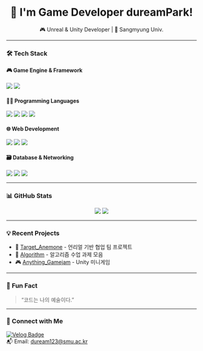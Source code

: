 <h1 align="center">👋 I'm Game Developer dureamPark!</h1>
<p align="center">
  🎮 Unreal & Unity Developer | 🏫 Sangmyung Univ.
</p>

---

### 🛠 Tech Stack

#### 🎮 Game Engine & Framework
<p>
  <img src="https://img.shields.io/badge/Unreal%20Engine-000000?style=for-the-badge&logo=unrealengine&logoColor=white"/>
  <img src="https://img.shields.io/badge/Unity-000000?style=for-the-badge&logo=unity&logoColor=white"/>
</p>

#### 👨‍💻 Programming Languages
<p>
  <img src="https://img.shields.io/badge/C-00599C?style=for-the-badge&logo=c&logoColor=white"/>
  <img src="https://img.shields.io/badge/C%23-00599C?style=for-the-badge&logo=c-sharp&logoColor=white"/>
  <img src="https://img.shields.io/badge/C++-00599C?style=for-the-badge&logo=c%2B%2B&logoColor=white"/>
  <img src="https://img.shields.io/badge/Python-3776AB?style=for-the-badge&logo=python&logoColor=white"/>
</p>

#### 🌐 Web Development
<p>
  <img src="https://img.shields.io/badge/HTML5-E34F26?style=for-the-badge&logo=html5&logoColor=white"/>
  <img src="https://img.shields.io/badge/CSS3-1572B6?style=for-the-badge&logo=css3&logoColor=white"/>
  <img src="https://img.shields.io/badge/JavaScript-F7DF1E?style=for-the-badge&logo=javascript&logoColor=black"/>
</p>

#### 🗃️ Database & Networking
<p>
  <img src="https://img.shields.io/badge/Redis-DC382D?style=for-the-badge&logo=redis&logoColor=white"/>
  <img src="https://img.shields.io/badge/MySQL-4479A1?style=for-the-badge&logo=mysql&logoColor=white"/>
  <img src="https://img.shields.io/badge/WebSocket-010101?style=for-the-badge&logo=websocket&logoColor=white"/>
</p>

---

### 📊 GitHub Stats
<p align="center">
  <img src="https://github-readme-stats.vercel.app/api?username=dureamPark&show_icons=true&theme=radical" />
  <img src="https://github-readme-stats.vercel.app/api/top-langs/?username=dureamPark&layout=compact&theme=radical" />
</p>

---

### 💡 Recent Projects
- 🎯 [Target_Anemone](https://github.com/yourrepo) - 언리얼 기반 협업 팀 프로젝트
- 🤖 [Algorithm](https://github.com/yourrepo) - 알고리즘 수업 과제 모음
- 🎮 [Anything_Gamejam](https://github.com/yourrepo) - Unity 미니게임

---

### 🎨 Fun Fact
> “코드는 나의 예술이다.”

---

### 🔗 Connect with Me
[![Velog Badge](https://img.shields.io/badge/Velog-20C997?style=flat&logo=velog&logoColor=white)](https://velog.io/@dureamPark)  
📬 Email: duream123@smu.ac.kr
